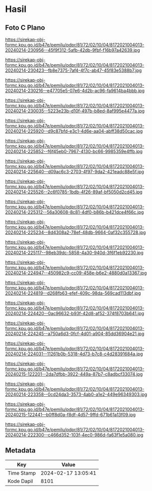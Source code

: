 # Hasil

## Foto C Plano

https://sirekap-obj-formc.kpu.go.id/b47e/pemilu/pdpr/81/72/02/10/04/8172021004013-20240214-230956--45f9f312-5afb-42db-9fbf-f16b97a42639.jpg

https://sirekap-obj-formc.kpu.go.id/b47e/pemilu/pdpr/81/72/02/10/04/8172021004013-20240214-230423--fb8e7375-7af4-4f7c-ab47-45f83e5388b7.jpg

https://sirekap-obj-formc.kpu.go.id/b47e/pemilu/pdpr/81/72/02/10/04/8172021004013-20240214-230216--e47705e5-07e6-4d2b-ac96-fa9614ba4bbb.jpg

https://sirekap-obj-formc.kpu.go.id/b47e/pemilu/pdpr/81/72/02/10/04/8172021004013-20240214-230035--5223e23b-d10f-497b-b8ed-8af995e4477a.jpg

https://sirekap-obj-formc.kpu.go.id/b47e/pemilu/pdpr/81/72/02/10/04/8172021004013-20240214-225920--d9c87bfd-e3c1-4d6e-aa04-abff38d50cac.jpg

https://sirekap-obj-formc.kpu.go.id/b47e/pemilu/pdpr/81/72/02/10/04/8172021004013-20240214-225852--f6f45eb0-7967-4130-bc66-9985359e4ffb.jpg

https://sirekap-obj-formc.kpu.go.id/b47e/pemilu/pdpr/81/72/02/10/04/8172021004013-20240214-225640--d09ac6c3-2703-4f97-9da2-421eadc88e5f.jpg

https://sirekap-obj-formc.kpu.go.id/b47e/pemilu/pdpr/81/72/02/10/04/8172021004013-20240214-225526--2c6f0785-1bdb-4f26-89af-bf5050d2cd45.jpg

https://sirekap-obj-formc.kpu.go.id/b47e/pemilu/pdpr/81/72/02/10/04/8172021004013-20240214-225312--56a30608-8c81-4df0-b86b-b421dce4f66c.jpg

https://sirekap-obj-formc.kpu.go.id/b47e/pemilu/pdpr/81/72/02/10/04/8172021004013-20240214-225234--8d4308a2-78ef-48db-9664-0af32c355728.jpg

https://sirekap-obj-formc.kpu.go.id/b47e/pemilu/pdpr/81/72/02/10/04/8172021004013-20240214-225117--98eb39dc-5858-4a30-940d-3f6f1eb92230.jpg

https://sirekap-obj-formc.kpu.go.id/b47e/pemilu/pdpr/81/72/02/10/04/8172021004013-20240214-224947--450982c9-cc09-458e-b6e2-4880d0a13367.jpg

https://sirekap-obj-formc.kpu.go.id/b47e/pemilu/pdpr/81/72/02/10/04/8172021004013-20240214-224819--d268fb63-efef-409c-98da-569cad113dbf.jpg

https://sirekap-obj-formc.kpu.go.id/b47e/pemilu/pdpr/81/72/02/10/04/8172021004013-20240214-224420--0ac96632-b93f-42d8-af52-374f8703b641.jpg

https://sirekap-obj-formc.kpu.go.id/b47e/pemilu/pdpr/81/72/02/10/04/8172021004013-20240214-224245--a750a6d3-0fcf-4d01-a904-85dd36904e21.jpg

https://sirekap-obj-formc.kpu.go.id/b47e/pemilu/pdpr/81/72/02/10/04/8172021004013-20240214-224031--11261b0b-5318-4d73-b7c8-c4d28391684a.jpg

https://sirekap-obj-formc.kpu.go.id/b47e/pemilu/pdpr/81/72/02/10/04/8172021004013-20240215-122201--2da7dfbb-3922-449a-87b7-c8adbcf33074.jpg

https://sirekap-obj-formc.kpu.go.id/b47e/pemilu/pdpr/81/72/02/10/04/8172021004013-20240214-223358--0cd24da3-3573-4ab0-a1e2-449e96349303.jpg

https://sirekap-obj-formc.kpu.go.id/b47e/pemilu/pdpr/81/72/02/10/04/8172021004013-20240215-122441--b0ff8d0a-f8df-4d57-9ffd-671b61a13f09.jpg

https://sirekap-obj-formc.kpu.go.id/b47e/pemilu/pdpr/81/72/02/10/04/8172021004013-20240214-222300--c466d352-103f-4ec0-986d-fa63f1e5a080.jpg


## Metadata

| Key        | Value               |
| ---------- | ------------------- |
| Time Stamp | 2024-02-17 13:05:41 |
| Kode Dapil | 8101                |



